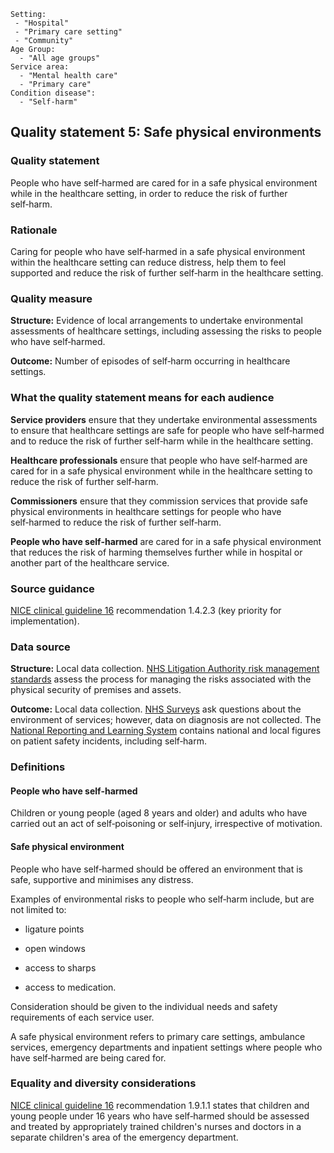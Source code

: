 ```
Setting:
 - "Hospital"
 - "Primary care setting"
 - "Community"
Age Group:
  - "All age groups"
Service area:
  - "Mental health care"
  - "Primary care"
Condition disease":
  - "Self-harm"

```
Quality statement 5: Safe physical environments
-----------------------------------------------

### Quality statement

People who have self‑harmed are cared for in a safe physical environment
while in the healthcare setting, in order to reduce the risk of further
self‑harm.

### Rationale

Caring for people who have self‑harmed in a safe physical environment
within the healthcare setting can reduce distress, help them to feel
supported and reduce the risk of further self‑harm in the healthcare
setting.

### Quality measure

**Structure:** Evidence of local arrangements to undertake environmental
assessments of healthcare settings, including assessing the risks to
people who have self‑harmed.

**Outcome:** Number of episodes of self‑harm occurring in healthcare
settings.

### What the quality statement means for each audience

**Service providers** ensure that they undertake environmental
assessments to ensure that healthcare settings are safe for people who
have self‑harmed and to reduce the risk of further self‑harm while in
the healthcare setting.

**Healthcare professionals** ensure that people who have self‑harmed are
cared for in a safe physical environment while in the healthcare setting
to reduce the risk of further self‑harm.

**Commissioners** ensure that they commission services that provide safe
physical environments in healthcare settings for people who have
self‑harmed to reduce the risk of further self‑harm.

**People who have self‑harmed** are cared for in a safe physical
environment that reduces the risk of harming themselves further while in
hospital or another part of the healthcare service.

### Source guidance

[NICE clinical guideline 16](/guidance/cg16) recommendation 1.4.2.3 (key
priority for implementation).

### Data source

**Structure:** Local data collection. [NHS Litigation Authority risk
management standards](http://www.nhsla.com/Safety/Standards) assess the
process for managing the risks associated with the physical security of
premises and assets.

**Outcome:** Local data collection. [NHS
Surveys](http://www.nhssurveys.org/) ask questions about the environment
of services; however, data on diagnosis are not collected. The [National
Reporting and Learning System](http://www.nrls.npsa.nhs.uk/) contains
national and local figures on patient safety incidents, including
self‑harm.

### Definitions

#### People who have self‑harmed

Children or young people (aged 8 years and older) and adults who have
carried out an act of self‑poisoning or self‑injury, irrespective of
motivation.

#### Safe physical environment

People who have self‑harmed should be offered an environment that is
safe, supportive and minimises any distress.

Examples of environmental risks to people who self‑harm include, but are
not limited to:

-   ligature points

-   open windows

-   access to sharps

-   access to medication.

Consideration should be given to the individual needs and safety
requirements of each service user.

A safe physical environment refers to primary care settings, ambulance
services, emergency departments and inpatient settings where people who
have self‑harmed are being cared for.

### Equality and diversity considerations

[NICE clinical guideline 16](/guidance/cg16) recommendation 1.9.1.1
states that children and young people under 16 years who have
self‑harmed should be assessed and treated by appropriately trained
children's nurses and doctors in a separate children's area of the
emergency department.
